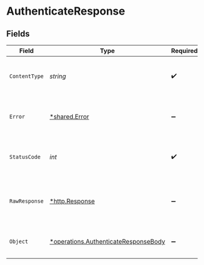 # AuthenticateResponse


## Fields

| Field                                                                                              | Type                                                                                               | Required                                                                                           | Description                                                                                        |
| -------------------------------------------------------------------------------------------------- | -------------------------------------------------------------------------------------------------- | -------------------------------------------------------------------------------------------------- | -------------------------------------------------------------------------------------------------- |
| `ContentType`                                                                                      | *string*                                                                                           | :heavy_check_mark:                                                                                 | HTTP response content type for this operation                                                      |
| `Error`                                                                                            | [*shared.Error](../../../pkg/models/shared/error.md)                                               | :heavy_minus_sign:                                                                                 | An unknown error occurred interacting with the API.                                                |
| `StatusCode`                                                                                       | *int*                                                                                              | :heavy_check_mark:                                                                                 | HTTP response status code for this operation                                                       |
| `RawResponse`                                                                                      | [*http.Response](https://pkg.go.dev/net/http#Response)                                             | :heavy_minus_sign:                                                                                 | Raw HTTP response; suitable for custom response parsing                                            |
| `Object`                                                                                           | [*operations.AuthenticateResponseBody](../../../pkg/models/operations/authenticateresponsebody.md) | :heavy_minus_sign:                                                                                 | The api key to use for authenticated endpoints.                                                    |